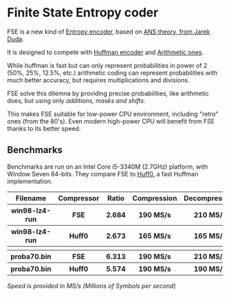 Finite State Entropy coder
===========================

FSE is a new kind of [Entropy encoder](http://en.wikipedia.org/wiki/Entropy_encoding),
based on [ANS theory, from Jarek Duda](http://arxiv.org/abs/0902.0271).

It is designed to compete with [Huffman encoder](http://en.wikipedia.org/wiki/Huffman_coding)
and [Arithmetic ones](http://en.wikipedia.org/wiki/Arithmetic_coding).

While huffman is fast but can only represent probabilities in power of 2 (50%, 25%, 12.5%, etc.)
arithmetic coding can represent probabilities with much better accuracy, but requires multiplications and divisions.

FSE solve this dilemna by providing precise probabilities, like arithmetic does,
but using only *additions, masks and shifts*.

This makes FSE suitable for low-power CPU environment, including "retro" ones (from the 80's).
Even modern high-power CPU will benefit from FSE thanks to its better speed.


Benchmarks
-------------------------

Benchmarks are run on an Intel Core i5-3340M (2.7GHz) platform, with Window Seven 64-bits.
They compare FSE to [Huff0](http://fastcompression.blogspot.fr/p/huff0-range0-entropy-coders.html), a fast Huffman implementation.

<table>
  <tr>
    <th>Filename</th><th>Compressor</th><th>Ratio</th><th>Compression</th><th>Decompression</th>
  </tr>
  <tr>
    <th>win98-lz4-run</th><th>FSE</th><th>2.684</th><th>190 MS/s</th><th>210 MS/s</th>
  </tr>
  <tr>
    <th>win98-lz4-run</th><th>Huff0</th><th>2.673</th><th>165 MS/s</th><th>165 MS/s</th>
  </tr>
  <tr>
    <th></th><th></th><th></th><th></th><th></th>
  </tr>
  <tr>
    <th>proba70.bin</th><th>FSE</th><th>6.313</th><th>190 MS/s</th><th>210 MS/s</th>
  </tr>
  <tr>
    <th>proba70.bin</th><th>Huff0</th><th>5.574</th><th>190 MS/s</th><th>190 MS/s</th>
  </tr>
</table>

*Speed is provided in MS/s (Millions of Symbols per second)*

